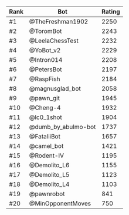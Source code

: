 Rank|Bot|Rating
---|---|---
#1|@TheFreshman1902|2250
#2|@ToromBot|2243
#3|@LeelaChessTest|2232
#4|@YoBot_v2|2229
#5|@Intron014|2208
#6|@PetersBot|2197
#7|@RaspFish|2184
#8|@magnusglad_bot|2058
#9|@pawn_git|1945
#10|@Cheng-4|1932
#11|@lc0_1shot|1904
#12|@dumb_by_abulmo-bot|1737
#13|@FataliiBot|1657
#14|@camel_bot|1421
#15|@Rodent-IV|1195
#16|@Demolito_L6|1155
#17|@Demolito_L5|1123
#18|@Demolito_L4|1103
#19|@pawnrobot|841
#20|@MinOpponentMoves|750
